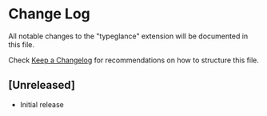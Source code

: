 # Change Log

All notable changes to the "typeglance" extension will be documented in this file.

Check [Keep a Changelog](http://keepachangelog.com/) for recommendations on how to structure this file.

## [Unreleased]

- Initial release